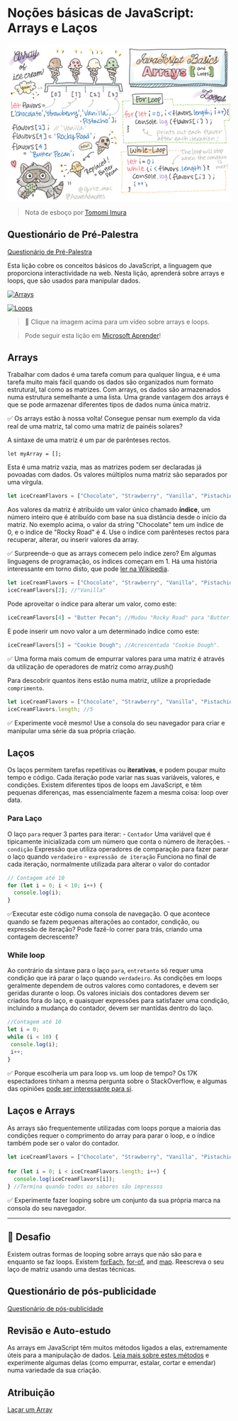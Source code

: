 # Noções básicas de JavaScript: Arrays e Laços

![JavaScript Basics - Arrays](/sketchnotes/webdev101-js-arrays.png)
> Nota de esboço por [Tomomi Imura](https://twitter.com/girlie_mac)

## Questionário de Pré-Palestra
[Questionário de Pré-Palestra](https://calm-wave-0d1a32b03.1.azurestaticapps.net/quiz/13)

Esta lição cobre os conceitos básicos do JavaScript, a linguagem que proporciona interactividade na web. Nesta lição, aprenderá sobre arrays e loops, que são usados para manipular dados.

[![Arrays](https://img.youtube.com/vi/rlvD4Umw37U/0.jpg)](https://youtube.com/watch?v=rlvD4Umw37U "Arrays")

[![Loops](https://img.youtube.com/vi/J2X-olc3Z6Y/0.jpg)](https://www.youtube.com/watch?v=J2X-olc3Z6Y "Laços")

> 🎥 Clique na imagem acima para um vídeo sobre arrays e loops.

> Pode seguir esta lição em [Microsoft Aprender](https://docs.microsoft.com/learn/modules/web-development-101-arrays/?WT.mc_id=academic-13441-cxa)!

## Arrays
Trabalhar com dados é uma tarefa comum para qualquer língua, e é uma tarefa muito mais fácil quando os dados são organizados num formato estrutural, tal como as matrizes. Com arrays, os dados são armazenados numa estrutura semelhante a uma lista. Uma grande vantagem dos arrays é que se pode armazenar diferentes tipos de dados numa única matriz.

✅ Os arrays estão à nossa volta! Consegue pensar num exemplo da vida real de uma matriz, tal como uma matriz de painéis solares?

A sintaxe de uma matriz é um par de parênteses rectos.

```javscript
let myArray = [];
```

Esta é uma matriz vazia, mas as matrizes podem ser declaradas já povoadas com dados. Os valores múltiplos numa matriz são separados por uma vírgula.

```javascript
let iceCreamFlavors = ["Chocolate", "Strawberry", "Vanilla", "Pistachio", "Rocky Road"];
```

Aos valores da matriz é atribuído um valor único chamado **índice**, um número inteiro que é atribuído com base na sua distância desde o início da matriz. No exemplo acima, o valor da string "Chocolate" tem um índice de 0, e o índice de "Rocky Road" é 4. Use o índice com parênteses rectos para recuperar, alterar, ou inserir valores da array.

✅ Surpreende-o que as arrays comecem pelo índice zero? Em algumas linguagens de programação, os índices começam em 1. Há uma história interessante em torno disto, que pode [ler na Wikipedia](https://en.wikipedia.org/wiki/Zero-based_numbering).

```javascript
let iceCreamFlavors = ["Chocolate", "Strawberry", "Vanilla", "Pistachio", "Rocky Road"];
iceCreamFlavors[2]; //"Vanilla"
```

Pode aproveitar o índice para alterar um valor, como este:

```javascript
iceCreamFlavors[4] = "Butter Pecan"; //Mudou "Rocky Road" para "Butter Pecan".
```

E pode inserir um novo valor a um determinado índice como este:

```javascript
iceCreamFlavors[5] = "Cookie Dough"; //Acrescentada "Cookie Dough".
```

✅ Uma forma mais comum de empurrar valores para uma matriz é através da utilização de operadores de matriz como array.push()

Para descobrir quantos itens estão numa matriz, utilize a propriedade `comprimento`.

```javascript
let iceCreamFlavors = ["Chocolate", "Strawberry", "Vanilla", "Pistachio", "Rocky Road"];
iceCreamFlavors.length; //5
```

✅ Experimente você mesmo! Use a consola do seu navegador para criar e manipular uma série da sua própria criação.

## Laços

Os laços permitem tarefas repetitivas ou **iterativas**, e podem poupar muito tempo e código. Cada iteração pode variar nas suas variáveis, valores, e condições. Existem diferentes tipos de loops em JavaScript, e têm pequenas diferenças, mas essencialmente fazem a mesma coisa: loop over data.

### Para Laço

O laço `para` requer 3 partes para iterar:
    - `Contador` Uma variável que é tipicamente inicializada com um número que conta o número de iterações.
    - `condição` Expressão que utiliza operadores de comparação para fazer parar o laço quando `verdadeiro`
    - `expressão de iteração` Funciona no final de cada iteração, normalmente utilizada para alterar o valor do contador
  
```javascript
// Contagem até 10
for (let i = 0; i < 10; i++) {
  console.log(i);
}
```

✅Executar este código numa consola de navegação. O que acontece quando se fazem pequenas alterações ao contador, condição, ou expressão de iteração? Pode fazê-lo correr para trás, criando uma contagem decrescente?

### While loop

Ao contrário da sintaxe para o laço `para`, `entretanto` só requer uma condição que irá parar o laço quando `verdadeiro`. As condições em loops geralmente dependem de outros valores como contadores, e devem ser geridas durante o loop. Os valores iniciais dos contadores devem ser criados fora do laço, e quaisquer expressões para satisfazer uma condição, incluindo a mudança do contador, devem ser mantidas dentro do laço.

```javascript
//Contagem até 10
let i = 0;
while (i < 10) {
 console.log(i);
 i++;
}
```

✅ Porque escolheria um para loop vs. um loop de tempo? Os 17K espectadores tinham a mesma pergunta sobre o StackOverflow, e algumas das opiniões [pode ser interessante para si](https://stackoverflow.com/questions/39969145/while-loops-vs-for-loops-in-javascript).

## Laços e Arrays

As arrays são frequentemente utilizadas com loops porque a maioria das condições requer o comprimento do array para parar o loop, e o índice também pode ser o valor do contador.

```javascript
let iceCreamFlavors = ["Chocolate", "Strawberry", "Vanilla", "Pistachio", "Rocky Road"];

for (let i = 0; i < iceCreamFlavors.length; i++) {
  console.log(iceCreamFlavors[i]);
} //Termina quando todos os sabores são impressos
```

✅ Experimente fazer looping sobre um conjunto da sua própria marca na consola do seu navegador. 

---

## 🚀 Desafio

Existem outras formas de looping sobre arrays que não são para e enquanto se faz loops. Existem [forEach](https://developer.mozilla.org/docs/Web/JavaScript/Reference/Global_Objects/Array/forEach), [for-of](https://developer.mozilla.org/docs/Web/JavaScript/Reference/Statements/for...of), and [map](https://developer.mozilla.org/docs/Web/JavaScript/Reference/Global_Objects/Array/map). Reescreva o seu laço de matriz usando uma destas técnicas.

## Questionário de pós-publicidade
[Questionário de pós-publicidade](https://calm-wave-0d1a32b03.1.azurestaticapps.net/quiz/14)


## Revisão e Auto-estudo

As arrays em JavaScript têm muitos métodos ligados a elas, extremamente úteis para a manipulação de dados. [Leia mais sobre estes métodos](https://developer.mozilla.org/docs/Web/JavaScript/Reference/Global_Objects/Array) e experimente algumas delas (como empurrar, estalar, cortar e emendar) numa variedade da sua criação.

## Atribuição

[Laçar um Array](assignment.pt.md)
